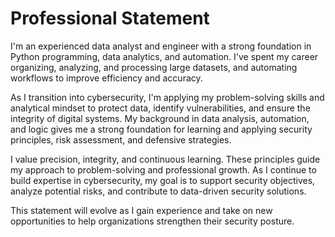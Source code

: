 # Professional Statement

I'm an experienced data analyst and engineer with a strong foundation in Python programming, data analytics, and automation. I've spent my career organizing, analyzing, and processing large datasets, and automating workflows to improve efficiency and accuracy.

As I transition into cybersecurity, I'm applying my problem-solving skills and analytical mindset to protect data, identify vulnerabilities, and ensure the integrity of digital systems. My background in data analysis, automation, and logic gives me a strong foundation for learning and applying security principles, risk assessment, and defensive strategies.

I value precision, integrity, and continuous learning. These principles guide my approach to problem-solving and professional growth. As I continue to build expertise in cybersecurity, my goal is to support security objectives, analyze potential risks, and contribute to data-driven security solutions.

This statement will evolve as I gain experience and take on new opportunities to help organizations strengthen their security posture.

